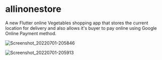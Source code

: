 # allinonestore

A new Flutter online Vegetables shopping app that stores the current location for delivery and also allows it's buyer to pay online using Google Online Payment method.

![Screenshot_20220701-205846](https://user-images.githubusercontent.com/80768545/176932950-ad72f9e0-4943-4d73-b8a1-9aa79f057951.jpg)

![Screenshot_20220701-205913](https://user-images.githubusercontent.com/80768545/176933435-78ba2d2b-ab78-4f6b-a270-3a97d1db2dc2.jpg)

